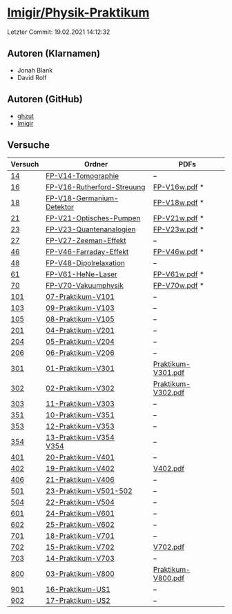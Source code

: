 # [Imigir/Physik-Praktikum](https://github.com/Imigir/Physik-Praktikum)

Letzter Commit: 19.02.2021 14:12:32

## Autoren (Klarnamen)
- Jonah Blank
- David Rolf

## Autoren (GitHub)
- [ghzut](https://github.com/ghzut)
- [Imigir](https://github.com/Imigir)

## Versuche

|        Versuch         |                                                                               Ordner                                                                                |                                                                               PDFs                                                                                |
|------------------------|---------------------------------------------------------------------------------------------------------------------------------------------------------------------|-------------------------------------------------------------------------------------------------------------------------------------------------------------------|
|[14](../../versuch/14)  |[FP-V14-Tomographie](https://github.com/Imigir/Physik-Praktikum/tree/master/FP-V14-Tomographie)                                                                      |–                                                                                                                                                                  |
|[16](../../versuch/16)  |[FP-V16-Rutherford-Streuung](https://github.com/Imigir/Physik-Praktikum/tree/master/FP-V16-Rutherford-Streuung)                                                      |[FP-V16w.pdf](https://docs.google.com/viewer?url=https://raw.githubusercontent.com/NicoWeio/awesome-ap-pdfs/main/Imigir%E2%88%95Physik-Praktikum/16/FP-V16w.pdf) \*|
|[18](../../versuch/18)  |[FP-V18-Germanium-Detektor](https://github.com/Imigir/Physik-Praktikum/tree/master/FP-V18-Germanium-Detektor)                                                        |[FP-V18w.pdf](https://docs.google.com/viewer?url=https://raw.githubusercontent.com/NicoWeio/awesome-ap-pdfs/main/Imigir%E2%88%95Physik-Praktikum/18/FP-V18w.pdf) \*|
|[21](../../versuch/21)  |[FP-V21-Optisches-Pumpen](https://github.com/Imigir/Physik-Praktikum/tree/master/FP-V21-Optisches-Pumpen)                                                            |[FP-V21w.pdf](https://docs.google.com/viewer?url=https://raw.githubusercontent.com/NicoWeio/awesome-ap-pdfs/main/Imigir%E2%88%95Physik-Praktikum/21/FP-V21w.pdf) \*|
|[23](../../versuch/23)  |[FP-V23-Quantenanalogien](https://github.com/Imigir/Physik-Praktikum/tree/master/FP-V23-Quantenanalogien)                                                            |[FP-V23w.pdf](https://docs.google.com/viewer?url=https://raw.githubusercontent.com/NicoWeio/awesome-ap-pdfs/main/Imigir%E2%88%95Physik-Praktikum/23/FP-V23w.pdf) \*|
|[27](../../versuch/27)  |[FP-V27-Zeeman-Effekt](https://github.com/Imigir/Physik-Praktikum/tree/master/FP-V27-Zeeman-Effekt)                                                                  |–                                                                                                                                                                  |
|[46](../../versuch/46)  |[FP-V46-Farraday-Effekt](https://github.com/Imigir/Physik-Praktikum/tree/master/FP-V46-Farraday-Effekt)                                                              |[FP-V46w.pdf](https://docs.google.com/viewer?url=https://raw.githubusercontent.com/NicoWeio/awesome-ap-pdfs/main/Imigir%E2%88%95Physik-Praktikum/46/FP-V46w.pdf) \*|
|[48](../../versuch/48)  |[FP-V48-Dipolrelaxation](https://github.com/Imigir/Physik-Praktikum/tree/master/FP-V48-Dipolrelaxation)                                                              |–                                                                                                                                                                  |
|[61](../../versuch/61)  |[FP-V61-HeNe-Laser](https://github.com/Imigir/Physik-Praktikum/tree/master/FP-V61-HeNe-Laser)                                                                        |[FP-V61w.pdf](https://docs.google.com/viewer?url=https://raw.githubusercontent.com/NicoWeio/awesome-ap-pdfs/main/Imigir%E2%88%95Physik-Praktikum/61/FP-V61w.pdf) \*|
|[70](../../versuch/70)  |[FP-V70-Vakuumphysik](https://github.com/Imigir/Physik-Praktikum/tree/master/FP-V70-Vakuumphysik)                                                                    |[FP-V70w.pdf](https://docs.google.com/viewer?url=https://raw.githubusercontent.com/NicoWeio/awesome-ap-pdfs/main/Imigir%E2%88%95Physik-Praktikum/70/FP-V70w.pdf) \*|
|[101](../../versuch/101)|[07-Praktikum-V101](https://github.com/Imigir/Physik-Praktikum/tree/master/07-Praktikum-V101)                                                                        |–                                                                                                                                                                  |
|[103](../../versuch/103)|[09-Praktikum-V103](https://github.com/Imigir/Physik-Praktikum/tree/master/09-Praktikum-V103)                                                                        |–                                                                                                                                                                  |
|[105](../../versuch/105)|[08-Praktikum-V105](https://github.com/Imigir/Physik-Praktikum/tree/master/08-Praktikum-V105)                                                                        |–                                                                                                                                                                  |
|[201](../../versuch/201)|[04-Praktikum-V201](https://github.com/Imigir/Physik-Praktikum/tree/master/04-Praktikum-V201)                                                                        |–                                                                                                                                                                  |
|[204](../../versuch/204)|[05-Praktikum-V204](https://github.com/Imigir/Physik-Praktikum/tree/master/05-Praktikum-V204)                                                                        |–                                                                                                                                                                  |
|[206](../../versuch/206)|[06-Praktikum-V206](https://github.com/Imigir/Physik-Praktikum/tree/master/06-Praktikum-V206)                                                                        |–                                                                                                                                                                  |
|[301](../../versuch/301)|[01-Praktikum-V301](https://github.com/Imigir/Physik-Praktikum/tree/master/01-Praktikum-V301)                                                                        |[Praktikum-V301.pdf](https://docs.google.com/viewer?url=https://raw.githubusercontent.com/Imigir/Physik-Praktikum/master/01-Praktikum-V301/Praktikum-V301.pdf)     |
|[302](../../versuch/302)|[02-Praktikum-V302](https://github.com/Imigir/Physik-Praktikum/tree/master/02-Praktikum-V302)                                                                        |[Praktikum-V302.pdf](https://docs.google.com/viewer?url=https://raw.githubusercontent.com/Imigir/Physik-Praktikum/master/02-Praktikum-V302/Praktikum-V302.pdf)     |
|[303](../../versuch/303)|[11-Praktikum-V303](https://github.com/Imigir/Physik-Praktikum/tree/master/11-Praktikum-V303)                                                                        |–                                                                                                                                                                  |
|[351](../../versuch/351)|[10-Praktikum-V351](https://github.com/Imigir/Physik-Praktikum/tree/master/10-Praktikum-V351)                                                                        |–                                                                                                                                                                  |
|[353](../../versuch/353)|[12-Praktikum-V353](https://github.com/Imigir/Physik-Praktikum/tree/master/12-Praktikum-V353)                                                                        |–                                                                                                                                                                  |
|[354](../../versuch/354)|[13-Praktikum-V354](https://github.com/Imigir/Physik-Praktikum/tree/master/13-Praktikum-V354)<br/>[V354](https://github.com/Imigir/Physik-Praktikum/tree/master/V354)|–                                                                                                                                                                  |
|[401](../../versuch/401)|[20-Praktikum-V401](https://github.com/Imigir/Physik-Praktikum/tree/master/20-Praktikum-V401)                                                                        |–                                                                                                                                                                  |
|[402](../../versuch/402)|[19-Praktikum-V402](https://github.com/Imigir/Physik-Praktikum/tree/master/19-Praktikum-V402)                                                                        |[V402.pdf](https://docs.google.com/viewer?url=https://raw.githubusercontent.com/Imigir/Physik-Praktikum/master/19-Praktikum-V402/V402.pdf)                         |
|[406](../../versuch/406)|[21-Praktikum-V406](https://github.com/Imigir/Physik-Praktikum/tree/master/21-Praktikum-V406)                                                                        |–                                                                                                                                                                  |
|[501](../../versuch/501)|[23-Praktikum-V501-502](https://github.com/Imigir/Physik-Praktikum/tree/master/23-Praktikum-V501-502)                                                                |–                                                                                                                                                                  |
|[504](../../versuch/504)|[22-Praktikum-V504](https://github.com/Imigir/Physik-Praktikum/tree/master/22-Praktikum-V504)                                                                        |–                                                                                                                                                                  |
|[601](../../versuch/601)|[24-Praktikum-V601](https://github.com/Imigir/Physik-Praktikum/tree/master/24-Praktikum-V601)                                                                        |–                                                                                                                                                                  |
|[602](../../versuch/602)|[25-Praktikum-V602](https://github.com/Imigir/Physik-Praktikum/tree/master/25-Praktikum-V602)                                                                        |–                                                                                                                                                                  |
|[701](../../versuch/701)|[18-Praktikum-V701](https://github.com/Imigir/Physik-Praktikum/tree/master/18-Praktikum-V701)                                                                        |–                                                                                                                                                                  |
|[702](../../versuch/702)|[15-Praktikum-V702](https://github.com/Imigir/Physik-Praktikum/tree/master/15-Praktikum-V702)                                                                        |[V702.pdf](https://docs.google.com/viewer?url=https://raw.githubusercontent.com/Imigir/Physik-Praktikum/master/15-Praktikum-V702/V702.pdf)                         |
|[703](../../versuch/703)|[14-Praktikum-V703](https://github.com/Imigir/Physik-Praktikum/tree/master/14-Praktikum-V703)                                                                        |–                                                                                                                                                                  |
|[800](../../versuch/800)|[03-Praktikum-V800](https://github.com/Imigir/Physik-Praktikum/tree/master/03-Praktikum-V800)                                                                        |[Praktikum-V800.pdf](https://docs.google.com/viewer?url=https://raw.githubusercontent.com/Imigir/Physik-Praktikum/master/03-Praktikum-V800/Praktikum-V800.pdf)     |
|[901](../../versuch/901)|[16-Praktikum-US1](https://github.com/Imigir/Physik-Praktikum/tree/master/16-Praktikum-US1)                                                                          |–                                                                                                                                                                  |
|[902](../../versuch/902)|[17-Praktikum-US2](https://github.com/Imigir/Physik-Praktikum/tree/master/17-Praktikum-US2)                                                                          |–                                                                                                                                                                  |
